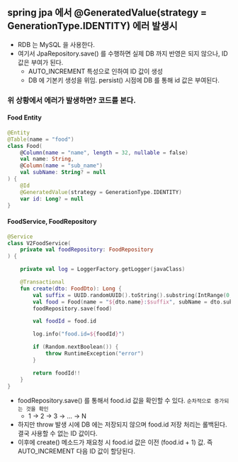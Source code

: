 ## spring jpa 에서 @GeneratedValue(strategy = GenerationType.IDENTITY) 에러 발생시
* RDB 는 MySQL 을 사용한다.
* 여기서 JpaRepository.save() 를 수행하면 실제 DB 까지 반영은 되지 않으나, ID 값은 부여가 된다.
  * AUTO_INCREMENT 특성으로 인하여 ID 값이 생성
  * DB 에 기본키 생성을 위임. persist() 시점에 DB 를 통해 id 값은 부여된다.

### 위 상황에서 에러가 발생하면? 코드를 본다.

#### Food Entity
```kotlin
@Entity
@Table(name = "food")
class Food(
    @Column(name = "name", length = 32, nullable = false)
    val name: String,
    @Column(name = "sub_name")
    val subName: String? = null
) {
    @Id
    @GeneratedValue(strategy = GenerationType.IDENTITY)
    var id: Long? = null
}
```

#### FoodService, FoodRepository
```kotlin
@Service
class V2FoodService(
    private val foodRepository: FoodRepository
) {

    private val log = LoggerFactory.getLogger(javaClass)

    @Transactional
    fun create(dto: FoodDto): Long {
        val suffix = UUID.randomUUID().toString().substring(IntRange(0, 5))
        val food = Food(name = "${dto.name}:$suffix", subName = dto.subName)
        foodRepository.save(food)

        val foodId = food.id

        log.info("food.id=${foodId}")

        if (Random.nextBoolean()) {
            throw RuntimeException("error")
        }

        return foodId!!
    }
}
```
* foodRepository.save() 를 통해서 food.id 값을 확인할 수 있다. `순차적으로 증가되는 것을 확인`
  * 1 -> 2 -> 3 -> ... -> N
* 하지만 throw 발생 시에 DB 에는 저장되지 않으며 food.id 저장 처리는 롤백된다. 결국 사용할 수 없는 ID 값이다.
* 이후에 create() 메소드가 재요청 시 food.id 값은 이전 (food.id + 1) 값. 즉 AUTO_INCREMENT 다음 ID 값이 할당된다.